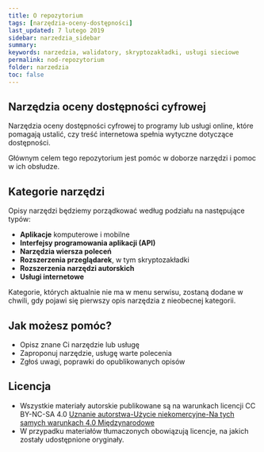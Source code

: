 ```yaml
---
title: O repozytorium
tags: [narzędzia-oceny-dostępności]
last_updated: 7 lutego 2019
sidebar: narzedzia_sidebar
summary:
keywords: narzedzia, walidatory, skryptozakładki, usługi sieciowe
permalink: nod-repozytorium
folder: narzedzia
toc: false
---
```


## Narzędzia oceny dostępności cyfrowej

Narzędzia oceny dostępności cyfrowej to programy lub usługi online, które pomagają ustalić, czy treść internetowa spełnia wytyczne dotyczące dostępności.

Głównym celem tego repozytorium jest pomóc w doborze narzędzi i pomoc w ich obsłudze.

## Kategorie narzędzi

Opisy narzędzi będziemy porządkować według podziału na następujące typów:
- **Aplikacje** komputerowe i mobilne
- **Interfejsy programowania aplikacji (API)**
- **Narzędzia wiersza poleceń**
- **Rozszerzenia przeglądarek**, w tym skryptozakładki
- **Rozszerzenia narzędzi autorskich**
- **Usługi internetowe**

Kategorie, których aktualnie nie ma w menu serwisu, zostaną dodane w chwili, gdy pojawi się pierwszy opis narzędzia z nieobecnej kategorii.

## Jak możesz pomóc?
- Opisz znane Ci narzędzie lub usługę
- Zaproponuj narzędzie, usługę warte polecenia
- Zgłoś uwagi, poprawki do opublikowanych opisów

## Licencja
- Wszystkie materiały autorskie publikowane są na warunkach licencji CC BY-NC-SA 4.0
[Uznanie autorstwa-Użycie niekomercyjne-Na tych samych warunkach 4.0 Międzynarodowe](https://creativecommons.org/licenses/by-nc-sa/4.0/deed.pl)
- W przypadku materiałów tłumaczonych obowiązują licencje, na jakich zostały udostępnione oryginały.
